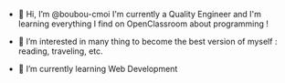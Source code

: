- 👋 Hi, I’m @boubou-cmoi
I'm currently a Quality Engineer and I'm learning everything I find on OpenClassroom about programming !

- 👀 I’m interested in many thing to become the best version of myself : reading, traveling, etc.

- 🌱 I’m currently learning Web Development
<!--- - 💞️ I’m looking to collaborate on ... --->
<!--- - 📫 How to reach me ... --->

<!---
boubou-cmoi/boubou-cmoi is a ✨ special ✨ repository because its `README.md` (this file) appears on your GitHub profile.
You can click the Preview link to take a look at your changes.
--->
